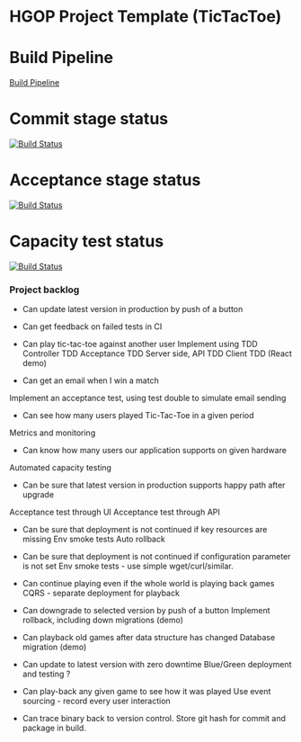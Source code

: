 HGOP Project Template (TicTacToe) 
=========
# Build Pipeline
[Build Pipeline](http://178.62.75.111/view/Hagn%C3%BDt%20g%C3%A6%C3%B0astj%C3%B3rnun%20og%20pr%C3%B3fanir%202015/)

# Commit stage status
[![Build Status](http://178.62.75.111/job/TicTacToe%20-%20Commit%20stage/badge/icon)](http://178.62.75.111/job/TicTacToe%20-%20Commit%20stage/)	

# Acceptance stage status
[![Build Status](http://178.62.75.111/job/TicTacToe%20-%20Acceptance%20stage/badge/icon)](http://178.62.75.111/job/TicTacToe%20-%20Acceptance%20stage/)

# Capacity test status
[![Build Status](http://178.62.75.111/job/TicTacToe%20-%20Load%20Test/badge/icon)](http://178.62.75.111/job/TicTacToe%20-%20Load%20Test/)

### Project backlog

*	Can update latest version in production by push of a button
  
* Can get feedback on failed tests in CI
 
*	Can play tic-tac-toe against another user
 Implement using TDD
 Controller TDD
 Acceptance TDD
 Server side, API TDD
 Client TDD (React demo)
 
*	Can get an email when I win a match

 Implement an acceptance test, using test double to simulate email sending

*	Can see how many users played Tic-Tac-Toe in a given period

 Metrics and monitoring

*	Can know how many users our application supports on given hardware

 Automated capacity testing

*	Can be sure that latest version in production supports happy path after upgrade

 Acceptance test through UI
 Acceptance test through API

*	Can be sure that deployment is not continued if key resources are missing
  Env smoke tests
  Auto rollback

*	Can be sure that deployment is not continued if configuration parameter is not set
  Env smoke tests - use simple wget/curl/similar.
  
*	Can continue playing even if the whole world is playing back games
  CQRS - separate deployment for playback

*	Can downgrade to selected version by push of a button
 Implement rollback, including down migrations (demo)

*	Can playback old games after data structure has changed
 Database migration (demo)


*	Can update to latest version with zero downtime
  Blue/Green deployment and testing ?

*	Can play-back any given game to see how it was played
 Use event sourcing - record every user interaction

* Can trace binary back to version control.
 Store git hash for commit and package in build.

